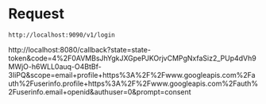 # Request


    http://localhost:9090/v1/login


http://localhost:8080/callback?state=state-token&code=4%2F0AVMBsJhYgkJXGpePJKOrjvCMPgNxfaSiz2_PUp4dVh9MWjO-h6WLL0auq-O4BtBf-3IiPQ&scope=email+profile+https%3A%2F%2Fwww.googleapis.com%2Fauth%2Fuserinfo.profile+https%3A%2F%2Fwww.googleapis.com%2Fauth%2Fuserinfo.email+openid&authuser=0&prompt=consent